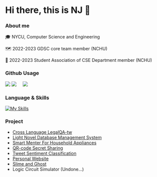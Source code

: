 # Hi there, this is NJ 👋

### About me

🎓 NYCU, Computer Science and Engineering

🗺️ 2022-2023 GDSC core team member (NCHU)

👯 2022-2023 Student Association of CSE Department member (NCHU)

### Github Usage

![](http://github-profile-summary-cards.vercel.app/api/cards/profile-details?username=FengDian-Su&theme=nord_bright)
![](http://github-profile-summary-cards.vercel.app/api/cards/repos-per-language?username=FengDian-Su&theme=nord_bright)&nbsp;&nbsp;&nbsp;&nbsp;&nbsp;![](http://github-profile-summary-cards.vercel.app/api/cards/most-commit-language?username=FengDian-Su&theme=nord_bright)

### Language & Skills

[![My Skills](https://skillicons.dev/icons?i=c,java,js,html,css,dart,fastapi,mysql,py,flask,arduino,git)](https://skillicons.dev)

### Project

- [Cross Language LegalQA-tw](https://github.com/FengDian-Su/Cross-Lingual-LegalQA-tw)
- [Light Novel Database Management System](https://github.com/FengDian-Su/Light-Novel-DBMS)
- [Smart Menter For Household Appliances](https://github.com/FengDian-Su/Smart-Menter)
- [QR-code Secret Sharing](https://github.com/Edmond-Yang/Cryptology_QR-code)
- [Tweet Sentiment Classification](https://github.com/FengDian-Su/Tweet-Sentiment-Classification)
- [Personal Website](https://github.com/FengDian-Su/NJ)
- [Slime and Ghost](https://github.com/FengDian-Su/Slime-and-Ghost)
- Logic Circuit Simulator (Undone...)

